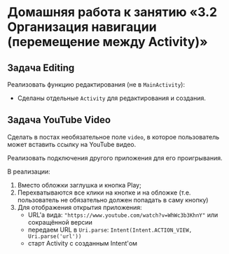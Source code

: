 # Домашняя работа к занятию «3.2 Организация навигации (перемещение между Activity)»

## Задача Editing

Реализовать функцию редактирования (не в `MainActivity`):
* Сделаны отдельные `Activity` для редактирования и создания.

## Задача YouTube Video

Сделать в постах необязательное поле `video`, в которое пользователь может вставить ссылку на YouTube видео.

Реализовать подключения другого приложения для его проигрывания.

В реализации:

1. Вместо обложки заглушка и кнопка Play;
1. Перехватываются все клики на кнопке и на обложке (т.е. пользователь не обязательно должен попадать в саму кнопку)
1. Для отображения открытия приложения:
    * URL'а вида: `"https://www.youtube.com/watch?v=WhWc3b3KhnY"` или сокращённой версии
    * передаем URL в `Uri.parse`: `Intent(Intent.ACTION_VIEW, Uri.parse('url'))`
    * старт Activity с созданным Intent'ом